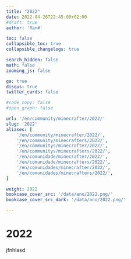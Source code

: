 ```yaml
---
title: "2022"
date: 2022-04-26T22:45:00+02:00
#draft: true
author: 'Ran#'

toc: false
collapsible_toc: true
collapsible_changelogs: true

search_hidden: false
math: false
zooming_js: false

ga: true
disqus: true
twitter_cards: false

#code_copy: false
#open_graph: false

url: '/en/community/minecrafter/2022/'
slug: '2022'
aliases: [
    '/en/community/minecrafter/2022/',
    '/en/community/minecrafters/2022/',
    '/en/communitys/minecrafter/2022/',
    '/en/communitys/minecrafters/2022/',
    '/en/comunidade/minecrafter/2022/',
    '/en/comunidade/minecrafters/2022/',
    '/en/comunidades/minecrafter/2022/',
    '/en/comunidades/minecrafters/2022/',
]

weight: 2022
bookcase_cover_src: '/data/ano/2022.png/'
bookcase_cover_src_dark: '/data/ano/2022.png/'

---
```


# 2022

jfnhlasd

